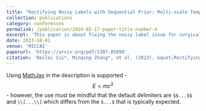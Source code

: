 ```yaml
---
title: "Rectifying Noisy Labels with Sequential Prior: Multi-scale Temporal Feature Affinity Learning for Robust Video Segmentation"
collection: publications
category: conferences
permalink: /publication/2024-02-17-paper-title-number-4
excerpt: 'This paper is about fixing the noisy label issue for surgical video segmentation.'
date: 2023-10-01
venue: 'MICCAI'
paperurl: 'https://arxiv.org/pdf/2307.05898'
citation: 'Beilei Cui*, Minqing Zhang*, et al. (2023). &quot;Rectifying Noisy Labels with Sequential Prior: Multi-scale Temporal Feature Affinity Learning for Robust Video Segmentation.&quot; <i>MICCAI 2023</i>. 1(3).'
---
```


Using [MathJax](https://www.mathjax.org/) in the description is supported - $$E=mc^2$$ - however, the use must be mindful that the default delimiters are `$$...$$` and `\\[...\\]` which differs from the `$...$` that is typically expected.
